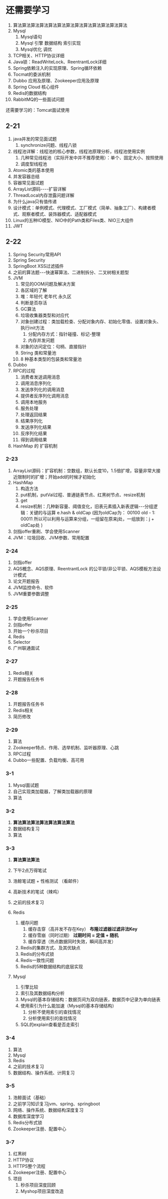 # 还需要学习

1. 算法算法算法算法算法算法算法算法算法算法算法算法算法
2. Mysql
   1. Mysql语句
   2. Mysql 引擎 数据结构 索引实现
   3. Mysql优化 调优
3. TCP相关、HTTP协议详细
4. Java锁：ReadWriteLock、ReentrantLock详细
5. Spring依赖注入的实现原理、Spring循环依赖
6. Tocmat的委派机制
7. Dubbo 应用及原理、Zookeeper应用及原理
8. Spring Cloud 核心组件
9. Redis的数据结构
10. RabbitMQ的一些面试问题



还需要学习的：Tomcat面试使用






## 2-21

1. java并发的常见面试题
   1. synchronize问题、线程八锁
2. 线程池详解：线程池的核心参数，线程池原理分析，线程池使用实例
   1. 几种常见线程池（实际开发中并不推荐使用）：单个、固定大小、按照使用
   2. 调度型线程池
3. Atomic类的基本使用
4. 并发容器总结
5. 容器常见面试题
6. ArrayList源码----扩容详解
7. ThreadLocal内存泄露问题详解
8. 为什么java只有值传递
9. 设计模式：单例模式、代理模式、工厂模式（简单、抽象工厂）、构建者模式、观察者模式、装饰器模式、适配器模式
10. Linux的五种IO模型、NIO中的Path类和Files类、NIO三大组件
11. JWT



## 2-22

1. Spring Security常用API
2. Spring Security
3. SpringBoot  XSS过滤插件
4. 之前的算法题---快速幂算法、二进制拆分、二叉树相关题型
5. JVM
   1. 常见的OOM问题及解决方案
   2. 各区域的了解
   3. 堆：年轻代 老年代 永久区
   4. 判断是否存活
   5. GC算法
   6. 垃圾收集器类型和对应代
   7. 对象创建过程：类加载检查、分配对象内存、初始化零值、设置对象头、执行init方法
      1. 分配内存方式：指针碰撞、标记-整理
      2. 内存并发问题
   8. 对象的访问定位：句柄、直接指针
   9. String 类和常量池
   10. 8 种基本类型的包装类和常量池
6. Dubbo
7. RPC的过程
   1. 消费者发送调用消息
   2. 调用消息序列化
   3. 发送序列化的调用消息
   4. 提供者反序列化调用消息
   5. 调用本地服务
   6. 服务处理
   7. 处理返回结果
   8. 结果序列化
   9. 发送序列化结果
   10. 反序列化结果
   11. 得到调用结果
8. HashMap 的 扩容机制

### 2-23

1. ArrayList源码：扩容机制：空数组，默认长度10，1.5倍扩增，容量非常大接近限制时的扩增；开始add的时候才初始化
2. HashMap
   1. 构造方法
   2. put机制，putVal过程、普通链表节点、红黑树节点、resize机制
   3. get
   4. resize机制：几种新容量、阈值变化，旧表元素插入新表逻辑---分组逻辑：关键的与运算   e.hash & oldCap       (因为oldCap为：  00100    old - 1: 00011   所以可以利用与运算来分组，一组留在原来j处，一组放到：j + oldCap处 )
3. 剑指offer重刷、学会使用Scanner
4. JVM：垃圾回收、JVM参数、常用配置

### 2-24

1. 剑指offer
2. AQS概念、AQS原理、ReentrantLock 的公平锁/非公平锁、AQS模板方法设计模式
3. 论文开题报告
4. JVM监控命令、软件
5. JVM重要参数调整

### 2-25

1. 学会使用Scanner
2. 剑指offer
3. 开始一个秒杀项目
4. Redis
5. Selector
6. 广州联通面试

### 2-27

1. Redis相关
2. 开题报告任务书

### 2-28

1. 开题报告任务书
2. Redis相关
3. 简历修改

### 2-29

1. 算法
2. Zookeeper特点、作用、选举机制、监听器原理、心跳
3. RPC过程
4. Dubbo一些配置、负载均衡、高可用

### 3-1

1. Mysql面试题
2. 自己实现类加载器，了解类加载器的原理
3. 算法

### 3-2

1. **算法算法算法算法算法算法算法**
4. 数据结构复习
5. 算法



### 3-3

1. **算法算法算法**

2. 下午2点万得笔试

3. 浩鲸笔试题 + 性格测试 （看邮件）

4. 高新技术的笔试（辣鸡）

5. 之前的技术复习

6. Redis

   1. 缓存问题
      1. 缓存击穿（高并发不存在Key）     **布隆过滤器过滤非法Key**
      2. 缓存雪崩（同时过期）   **过期时间  = 定值 + 随机**
      3. 缓存穿透（热点数据同时失效，瞬间高并发）
   2. Redis的集群方式、及其优缺点
   3. Redis的分布式锁
   4. Redis一致性问题
   5. Redis的5种数据结构的底层实现

7. Mysql

   1. 引擎比较
   2. 索引及其数据结构分析
   3. Mysql的基本存储结构：数据页间为双向链表，数据页中记录为单向链表
   4. 使用索引为什么能加速（Mysql的基本存储结构）
      1. 分析不使用索引的查找情况
      2. 分析使用索引的查找情况
   5. SQL的explain查看是否走索引

### 3-4

1. 算法
2. Mysql
3. Redis
4. 之前的技术复习
5. 数据结构、操作系统、计网复习

### 3-5

1. 浩鲸面试（基础）
2. 之前学习知识复习jvm、spring、springboot
3. 网络、操作系统、数据结构深度复习
4. 数据库深度学习
5. Redis分布式锁
6. Zookeeper注册、配置中心

### 3-7

1. 红黑树
2. HTTP协议
3. HTTPS整个流程
4. Zookeeper注册、配置中心
5. 项目
   1. 秒杀项目深度回顾
   2. Myshop项目深度改造